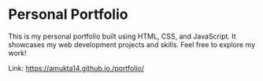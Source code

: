 # Personal Portfolio

This is my personal portfolio built using HTML, CSS, and JavaScript. It showcases my web development projects and skills. Feel free to explore my work!

Link: https://amukta14.github.io./portfolio/
